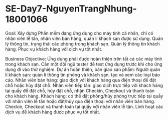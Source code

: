 # SE-Day7-NguyenTrangNhung-18001066
Goal:
    Xây dựng Phần mềm dạng ứng dụng cho máy tính cá nhân, chỉ có nhân viên lễ tân, nhân viên bán hàng, quản lí khách sạn được sử dụng.
    Quản lý thông tin, trạng thái các phòng trong khách sạn.
    Quản lý thông tin khách hàng.
    Phục vụ khách hàng với dịch vụ tốt nhất.


Business Objective:
    Ứng dụng phải được hoàn thiện trên tất cả các máy tính trong khách sạn.
    Cần một đội ngũ tester để test ứng dụng trước khi cho ứng dụng đi vào thử nghiệm.
    Dự án hoàn thiện, bàn giao sản phẩm:
        Người quản lí khách sạn: quản lí thông tin phòng và khách sạn, tạo và xem các loại báo cáo.
        Nhân viên bán hàng: giao dịch với khách hàng qua điện thoại để đặt chỗ hoặc hủy đặt chỗ.
        Nhân viên tiếp tân: giao dịch trực tiếp với khách hàng tại quầy để đặt chỗ, hủy đặt chỗ, nhận Checkin, Checkout và thanh toán cho khách hàng.
        Khách hàng: có thể đặt phòng/hủy phòng trực tiếp tại quầy với nhân viên lễ tân hoặc đặt/hủy qua điện thoại với nhân viên bán hàng. Checkin, Checkout và thanh toán tại           quầy với nhân viên lễ tân.
        Linh hoạt các dịch vụ để khách hàng được phục vụ tốt nhất.
